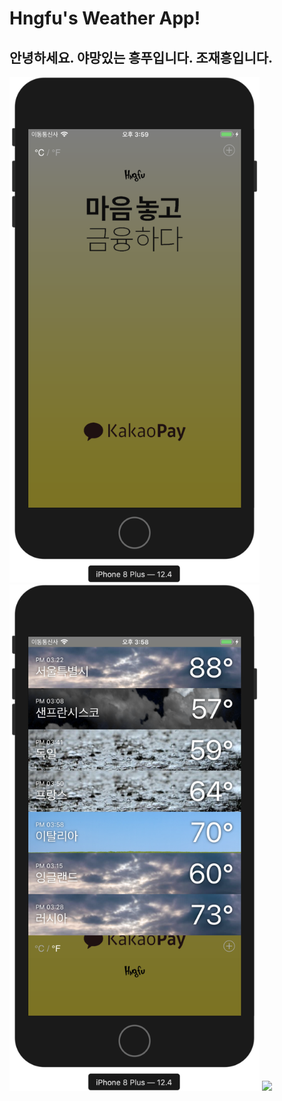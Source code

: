 # Hngfu's Weather App!

## 안녕하세요. 야망있는 흥푸입니다. 조재흥입니다.

<img width="400" src="images/main.png">

<img width="400" src="images/main_added.png">

<img width="400" src="images/hngfuWeather.gif">

